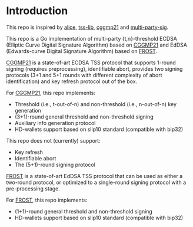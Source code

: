 # Introduction

This repo is inspired by [alice](https://github.com/getamis/alice), [tss-lib](https://github.com/bnb-chain/tss-lib), [cggmp21](https://github.com/dfns/cggmp21) and [multi-party-sig](https://github.com/taurushq-io/multi-party-sig).

This repo is a Go implementation of multi-party {t,n}-threshold ECDSA (Elliptic Curve Digital Signature Algorithm) based on [CGGMP21](https://eprint.iacr.org/2021/060) and EdDSA (Edwards-curve Digital Signature Algorithm) based on [FROST](https://eprint.iacr.org/2020/852.pdf).

[CGGMP21](https://eprint.iacr.org/2021/060) is a state-of-art ECDSA TSS protocol that supports 1-round signing (requires preprocessing), identifiable abort, provides two signing protocols (3+1 and 5+1 rounds with different complexity of abort identification) and key refresh protocol out of the box.

For [CGGMP21](https://eprint.iacr.org/2021/060), this repo implements:

- Threshold (i.e., t-out-of-n) and non-threshold (i.e., n-out-of-n) key generation
- (3+1)-round general threshold and non-threshold signing
- Auxiliary info generation protocol
- HD-wallets support based on slip10 standard (compatible with bip32)

This repo does not (currently) support:

- Key refresh
- Identifiable abort
- The (5+1)-round signing protocol

[FROST](https://eprint.iacr.org/2020/852.pdf) is a state-of-art EdDSA TSS protocol that can be used as either a two-round protocol, or optimized to a single-round signing protocol with a pre-processing stage.

For [FROST](https://eprint.iacr.org/2020/852.pdf), this repo implements:

- (1+1)-round general threshold and non-threshold signing
- HD-wallets support based on slip10 standard (compatible with bip32)
